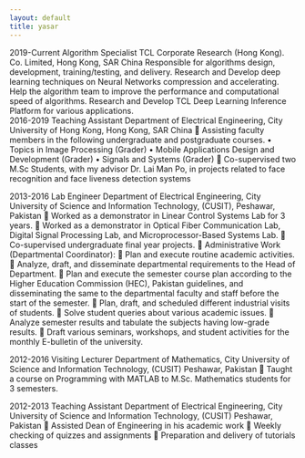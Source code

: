 ```yaml
---
layout: default
title: yasar
---
```



<div class="row">
 <div class="md-col-2">
2019-Current	Algorithm Specialist
TCL Corporate Research (Hong Kong). Co. Limited, Hong Kong, SAR China
Responsible for algorithms design, development, training/testing, and delivery.
Research and Develop deep learning techniques on Neural Networks compression and accelerating.
Help the algorithm team to improve the performance and computational speed of algorithms.
Research and Develop TCL Deep Learning Inference Platform for various applications.
 </div>
</div>
2016-2019	Teaching Assistant 
 Department of Electrical Engineering, City University of Hong Kong, Hong Kong, SAR China
	Assisting faculty members in the following undergraduate and postgraduate courses.
•	Topics in Image Processing (Grader)
•	Mobile Applications Design and Development (Grader)
•	Signals and Systems (Grader)
	Co-supervised two M.Sc Students, with my advisor Dr. Lai Man Po, in projects related to face recognition and face liveness detection systems

2013-2016 	Lab Engineer
Department of Electrical Engineering, City University of Science and Information Technology, (CUSIT), Peshawar, Pakistan 
	Worked as a demonstrator in Linear Control Systems Lab for 3 years.
	Worked as a demonstrator in Optical Fiber Communication Lab, Digital Signal Processing Lab, and Microprocessor-Based Systems Lab.
	Co-supervised undergraduate final year projects.
	Administrative Work (Departmental Coordinator):
	Plan and execute routine academic activities.
	Analyze, draft, and disseminate departmental requirements to the Head of Department.
	Plan and execute the semester course plan according to the Higher Education Commission (HEC), Pakistan guidelines, and disseminating the same to the departmental faculty and staff before the start of the semester.
	Plan, draft, and scheduled different industrial visits of students.
	Solve student queries about various academic issues.
	Analyze semester results and tabulate the subjects having low-grade results.
	Draft various seminars, workshops, and student activities for the monthly E-bulletin of the university.

2012-2016 	Visiting Lecturer
Department of Mathematics, City University of Science and Information Technology, (CUSIT) Peshawar, Pakistan
	Taught a course on Programming with MATLAB to M.Sc. Mathematics students for 3 semesters.

2012-2013 	Teaching Assistant
 Department of Electrical Engineering, City University of Science and Information Technology, (CUSIT) Peshawar, Pakistan
	Assisted Dean of Engineering in his academic work
	Weekly checking of quizzes and assignments
	Preparation and delivery of tutorials classes


